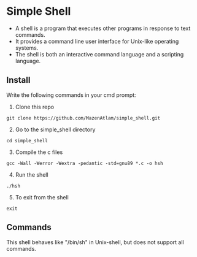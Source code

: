 # Simple Shell

- A shell is a program that executes other programs in response to text commands.
- It provides a command line user interface for Unix-like operating systems.
- The shell is both an interactive command language and a scripting language.

## Install

Write the following commands in your cmd prompt:

1. Clone this repo
```
git clone https://github.com/MazenAtlam/simple_shell.git
```
2. Go to the simple_shell directory
```
cd simple_shell
```
3. Compile the c files
```
gcc -Wall -Werror -Wextra -pedantic -std=gnu89 *.c -o hsh
```
4. Run the shell
```
./hsh
```
5. To exit from the shell
```
exit
```

## Commands

This shell behaves like "/bin/sh" in Unix-shell, but does not support all commands.
